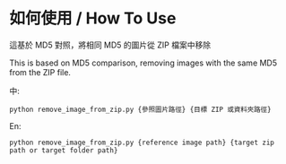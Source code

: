 # 如何使用 / How To Use

這基於 MD5 對照，將相同 MD5 的圖片從 ZIP 檔案中移除

This is based on MD5 comparison, removing images with the same MD5 from the ZIP file.



中:
```
python remove_image_from_zip.py {參照圖片路徑} {目標 ZIP 或資料夾路徑}
```
En:
```
python remove_image_from_zip.py {reference image path} {target zip path or target folder path}
```
